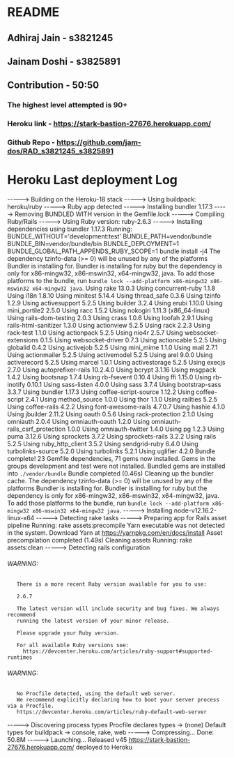 # README

## Adhiraj Jain - s3821245
## Jainam Doshi - s3825891
## Contribution - 50:50


### The highest level attempted is 90+

### Heroku link - https://stark-bastion-27676.herokuapp.com/
### Github Repo - https://github.com/jam-dos/RAD_s3821245_s3825891



# Heroku Last deployment Log
-----> Building on the Heroku-18 stack
-----> Using buildpack: heroku/ruby
-----> Ruby app detected
-----> Installing bundler 1.17.3
-----> Removing BUNDLED WITH version in the Gemfile.lock
-----> Compiling Ruby/Rails
-----> Using Ruby version: ruby-2.6.3
-----> Installing dependencies using bundler 1.17.3
       Running: BUNDLE_WITHOUT='development:test' BUNDLE_PATH=vendor/bundle BUNDLE_BIN=vendor/bundle/bin BUNDLE_DEPLOYMENT=1 BUNDLE_GLOBAL_PATH_APPENDS_RUBY_SCOPE=1 bundle install -j4
       The dependency tzinfo-data (>= 0) will be unused by any of the platforms Bundler is installing for. Bundler is installing for ruby but the dependency is only for x86-mingw32, x86-mswin32, x64-mingw32, java. To add those platforms to the bundle, run `bundle lock --add-platform x86-mingw32 x86-mswin32 x64-mingw32 java`.
       Using rake 13.0.3
       Using concurrent-ruby 1.1.8
       Using i18n 1.8.10
       Using minitest 5.14.4
       Using thread_safe 0.3.6
       Using tzinfo 1.2.9
       Using activesupport 5.2.5
       Using builder 3.2.4
       Using erubi 1.10.0
       Using mini_portile2 2.5.0
       Using racc 1.5.2
       Using nokogiri 1.11.3 (x86_64-linux)
       Using rails-dom-testing 2.0.3
       Using crass 1.0.6
       Using loofah 2.9.1
       Using rails-html-sanitizer 1.3.0
       Using actionview 5.2.5
       Using rack 2.2.3
       Using rack-test 1.1.0
       Using actionpack 5.2.5
       Using nio4r 2.5.7
       Using websocket-extensions 0.1.5
       Using websocket-driver 0.7.3
       Using actioncable 5.2.5
       Using globalid 0.4.2
       Using activejob 5.2.5
       Using mini_mime 1.1.0
       Using mail 2.7.1
       Using actionmailer 5.2.5
       Using activemodel 5.2.5
       Using arel 9.0.0
       Using activerecord 5.2.5
       Using marcel 1.0.1
       Using activestorage 5.2.5
       Using execjs 2.7.0
       Using autoprefixer-rails 10.2.4.0
       Using bcrypt 3.1.16
       Using msgpack 1.4.2
       Using bootsnap 1.7.4
       Using rb-fsevent 0.10.4
       Using ffi 1.15.0
       Using rb-inotify 0.10.1
       Using sass-listen 4.0.0
       Using sass 3.7.4
       Using bootstrap-sass 3.3.7
       Using bundler 1.17.3
       Using coffee-script-source 1.12.2
       Using coffee-script 2.4.1
       Using method_source 1.0.0
       Using thor 1.1.0
       Using railties 5.2.5
       Using coffee-rails 4.2.2
       Using font-awesome-rails 4.7.0.7
       Using hashie 4.1.0
       Using jbuilder 2.11.2
       Using oauth 0.5.6
       Using rack-protection 2.1.0
       Using omniauth 2.0.4
       Using omniauth-oauth 1.2.0
       Using omniauth-rails_csrf_protection 1.0.0
       Using omniauth-twitter 1.4.0
       Using pg 1.2.3
       Using puma 3.12.6
       Using sprockets 3.7.2
       Using sprockets-rails 3.2.2
       Using rails 5.2.5
       Using ruby_http_client 3.5.2
       Using sendgrid-ruby 6.4.0
       Using turbolinks-source 5.2.0
       Using turbolinks 5.2.1
       Using uglifier 4.2.0
       Bundle complete! 23 Gemfile dependencies, 71 gems now installed.
       Gems in the groups development and test were not installed.
       Bundled gems are installed into `./vendor/bundle`
       Bundle completed (0.46s)
       Cleaning up the bundler cache.
       The dependency tzinfo-data (>= 0) will be unused by any of the platforms Bundler is installing for. Bundler is installing for ruby but the dependency is only for x86-mingw32, x86-mswin32, x64-mingw32, java. To add those platforms to the bundle, run `bundle lock --add-platform x86-mingw32 x86-mswin32 x64-mingw32 java`.
-----> Installing node-v12.16.2-linux-x64
-----> Detecting rake tasks
-----> Preparing app for Rails asset pipeline
       Running: rake assets:precompile
       Yarn executable was not detected in the system.
       Download Yarn at https://yarnpkg.com/en/docs/install
       Asset precompilation completed (1.49s)
       Cleaning assets
       Running: rake assets:clean
-----> Detecting rails configuration
###### WARNING:
       There is a more recent Ruby version available for you to use:
       
       2.6.7
       
       The latest version will include security and bug fixes. We always recommend
       running the latest version of your minor release.
       
       Please upgrade your Ruby version.
       
       For all available Ruby versions see:
         https://devcenter.heroku.com/articles/ruby-support#supported-runtimes
###### WARNING:
       No Procfile detected, using the default web server.
       We recommend explicitly declaring how to boot your server process via a Procfile.
       https://devcenter.heroku.com/articles/ruby-default-web-server
-----> Discovering process types
       Procfile declares types     -> (none)
       Default types for buildpack -> console, rake, web
-----> Compressing...
       Done: 50.8M
-----> Launching...
       Released v45
       https://stark-bastion-27676.herokuapp.com/ deployed to Heroku

